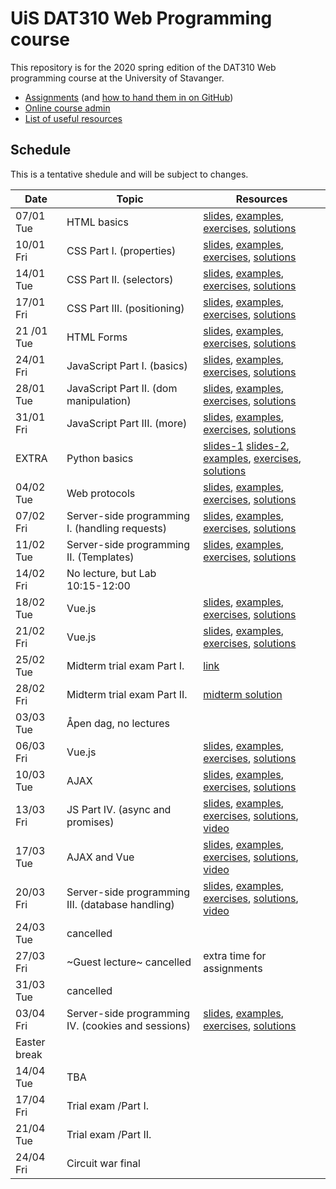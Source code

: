   # UiS DAT310 Web Programming course

This repository is for the 2020 spring edition of the DAT310 Web programming course at the University of Stavanger. 

  - [Assignments](https://github.com/dat310-spring20/assignments) (and [how to hand them in on GitHub](HOWTO_GitHub.md))
  - [Online course admin](https://ux.uis.no/~ljehl/dat310/)
  - [List of useful resources](Resources.md)
  
  
  
## Schedule 
 
This is a tentative shedule and will be subject to changes.

| Date | Topic | Resources |
| --- | --- | --- |
| 07/01 Tue | HTML basics | [slides](slides/HTML.pdf), [examples](examples/html/basic), [exercises](exercises/html/basic), [solutions](solutions/html/basic)|
| 10/01 Fri | CSS Part I. (properties) | [slides](slides/CSS-p1.pdf), [examples](examples/css/properties), [exercises](exercises/css/properties), [solutions](solutions/css/properties) |
| 14/01 Tue | CSS Part II. (selectors) | [slides](slides/CSS-p2.pdf), [examples](examples/css/selectors), [exercises](exercises/css/selectors), [solutions](solutions/css/selectors) |
| 17/01 Fri | CSS Part III. (positioning) | [slides](slides/CSS-p3.pdf), [examples](examples/css/positioning), [exercises](exercises/css/positioning), [solutions](solutions/css/positioning) |
| 21 /01 Tue | HTML Forms | [slides](slides/HTML-Forms.pdf), [examples](examples/html/forms), [exercises](exercises/html/forms), [solutions](solutions/html/forms)  |
| 24/01 Fri | JavaScript Part I. (basics)  | [slides](slides/JS-p1.pdf), [examples](examples/js/basics), [exercises](exercises/js/basics), [solutions](solutions/js/basics) |
| 28/01 Tue | JavaScript Part II. (dom manipulation) | [slides](slides/JS-p2.pdf), [examples](examples/js/events_dom), [exercises](exercises/js/events_dom), [solutions](solutions/js/events_dom) |
| 31/01 Fri | JavaScript Part III. (more) | [slides](slides/JS-p3.pdf), [examples](examples/js/more), [exercises](exercises/js/more), [solutions](solutions/js/more) |
| EXTRA | Python basics | [slides-1](https://speakerdeck.com/ljehl/python-p1) [slides-2](https://speakerdeck.com/ljehl/dat310-python-p2), [examples](examples/python/basics), [exercises](exercises/python/basics), [solutions](solutions/python/basics) |
| 04/02 Tue | Web protocols | [slides](slides/HTTP.pdf), [examples](examples/python/http), [exercises](exercises/python/http), [solutions](solutions/python/http) |
| 07/02 Fri | Server-side programming I. (handling requests) | [slides](slides/Flask-p1.pdf), [examples](examples/python/flask), [exercises](exercises/python/flask1), [solutions](solutions/python/flask1) |
| 11/02 Tue | Server-side programming II. (Templates) | [slides](slides/Flask-p2.pdf), [examples](examples/python/flask), [exercises](exercises/python/flask2), [solutions](solutions/python/flask2) |
| 14/02 Fri | No lecture, but Lab 10:15-12:00 |  |
| 18/02 Tue | Vue.js | [slides](slides/Vue-p1.pdf), [examples](examples/js/vue), [exercises](exercises/js/vue), [solutions](solutions/js/vue) |
| 21/02 Fri | Vue.js | [slides](slides/Vue-p2.pdf), [examples](examples/js/vue2), [exercises](exercises/js/vue2), [solutions](solutions/js/vue2) |
| 25/02 Tue | Midterm trial exam Part I. | [link](midterm-trial) |
| 28/02 Fri | Midterm trial exam Part II. | [midterm solution](midterm-trial/solution) |
| 03/03 Tue | Åpen dag, no lectures | |
| 06/03 Fri | Vue.js | [slides](slides/Vue-p3.pdf), [examples](examples/js/vue3), [exercises](exercises/js/vue3), [solutions](solutions/js/vue3) |
| 10/03 Tue | AJAX | [slides](slides/AJAX.pdf), [examples](examples/ajax), [exercises](exercises/ajax), [solutions](solutions/ajax) |
| 13/03 Fri | JS Part IV. (async and promises) | [slides](slides/Async.pdf), [examples](examples/async), [exercises](exercises/async), [solutions](solutions/async), [video](https://stavanger.instructuremedia.com/embed/03db8b39-7e41-47a9-b3f6-26d5832127e0) |
| 17/03 Tue | AJAX and Vue | [slides](slides/AJAX+Vue.pdf), [examples](examples/ajax), [exercises](exercises/ajax/vue), [solutions](solutions/ajax/vue), [video](https://stavanger.instructuremedia.com/embed/325a2b97-9dcd-4dc5-8ef0-920436216e62) |
| 20/03 Fri | Server-side programming III. (database handling) | [slides](slides/Flask-p3.pdf), [examples](examples/python/flask), [exercises](exercises/python/flask3), [solutions](solutions/python/flask3), [video](https://stavanger.instructuremedia.com/embed/f4258e2d-2c55-43ca-b152-74f8dd0cc74c) |
| 24/03 Tue | cancelled |  |
| 27/03 Fri | ~Guest lecture~ cancelled | extra time for assignments |
| 31/03 Tue | cancelled |  |
| 03/04 Fri | Server-side programming IV. (cookies and sessions) | [slides](slides/Flask-p4.pdf), [examples](examples/python/flask), [exercises](exercises/python/flask4), [solutions](solutions/python/flask4) |
| Easter break |
| 14/04 Tue | TBA | |
| 17/04 Fri | Trial exam /Part I. | |
| 21/04 Tue | Trial exam /Part II. | |
| 24/04 Fri | Circuit war final | |

